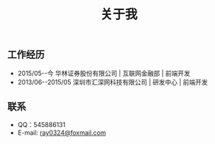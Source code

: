 ﻿---
title: 关于我
layout: about
---

## 工作经历

- 2015/05--今 华林证券股份有限公司 | 互联网金融部 | 前端开发
- 2013/06--2015/05 深圳市汇深网科技有限公司 | 研发中心 | 前端开发

## 联系

- QQ：545886131
- E-mail: ray0324@foxmail.com